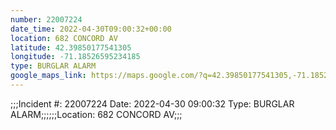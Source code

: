 ```yaml
---
number: 22007224
date_time: 2022-04-30T09:00:32+00:00
location: 682 CONCORD AV
latitude: 42.39850177541305
longitude: -71.18526595234185
type: BURGLAR ALARM
google_maps_link: https://maps.google.com/?q=42.39850177541305,-71.18526595234185
---
```


;;;Incident #: 22007224  Date: 2022-04-30 09:00:32   Type: BURGLAR ALARM;;;;;;Location: 682 CONCORD AV;;;
